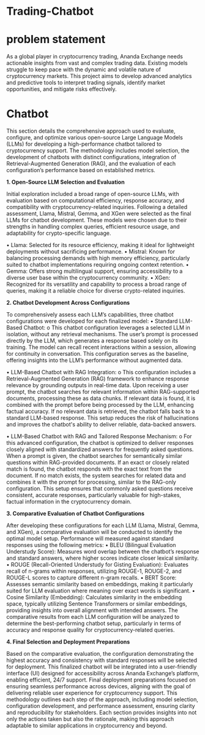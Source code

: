# Trading-Chatbot

# problem statement
As a global player in cryptocurrency trading, Ananda Exchange needs actionable insights from vast and complex trading data. Existing models struggle to keep pace with the dynamic and volatile nature of cryptocurrency markets. This project aims to develop advanced analytics and predictive tools to interpret trading signals, identify market opportunities, and mitigate risks effectively.

# Chatbot

This section details the comprehensive approach used to evaluate, configure, and optimize various open-source Large Language Models (LLMs) for developing a high-performance chatbot tailored to cryptocurrency support. The methodology includes model selection, the development of chatbots with distinct configurations, integration of Retrieval-Augmented Generation (RAG), and the evaluation of each configuration’s performance based on established metrics.

**1. Open-Source LLM Selection and Evaluation**

Initial exploration included a broad range of open-source LLMs, with evaluation based on computational efficiency, response accuracy, and compatibility with cryptocurrency-related inquiries. Following a detailed assessment, Llama, Mistral, Gemma, and XGen were selected as the final LLMs for chatbot development. These models were chosen due to their strengths in handling complex queries, efficient resource usage, and adaptability for crypto-specific language.

•	Llama: Selected for its resource efficiency, making it ideal for lightweight deployments without sacrificing performance.
•	Mistral: Known for balancing processing demands with high memory efficiency, particularly suited to chatbot implementations requiring ongoing context retention.
•	Gemma: Offers strong multilingual support, ensuring accessibility to a diverse user base within the cryptocurrency community.
•	XGen: Recognized for its versatility and capability to process a broad range of queries, making it a reliable choice for diverse crypto-related inquiries.

**2. Chatbot Development Across Configurations**

To comprehensively assess each LLM’s capabilities, three chatbot configurations were developed for each finalized model:
•	Standard LLM-Based Chatbot:
o	This chatbot configuration leverages a selected LLM in isolation, without any retrieval mechanisms. The user’s prompt is processed directly by the LLM, which generates a response based solely on its training. The model can recall recent interactions within a session, allowing for continuity in conversation. This configuration serves as the baseline, offering insights into the LLM’s performance without augmented data.

•	LLM-Based Chatbot with RAG Integration:
o	This configuration includes a Retrieval-Augmented Generation (RAG) framework to enhance response relevance by grounding outputs in real-time data. Upon receiving a user prompt, the chatbot searches for relevant information within RAG-supported documents, processing these as data chunks. If relevant data is found, it is combined with the prompt before being processed by the LLM, enhancing factual accuracy. If no relevant data is retrieved, the chatbot falls back to a standard LLM-based response. This setup reduces the risk of hallucinations and improves the chatbot's ability to deliver reliable, data-backed answers.

•	LLM-Based Chatbot with RAG and Tailored Response Mechanism:
o	For this advanced configuration, the chatbot is optimized to deliver responses closely aligned with standardized answers for frequently asked questions. When a prompt is given, the chatbot searches for semantically similar questions within RAG-provided documents. If an exact or closely related match is found, the chatbot responds with the exact text from the document. If no match exists, the system searches for related data and combines it with the prompt for processing, similar to the RAG-only configuration. This setup ensures that commonly asked questions receive consistent, accurate responses, particularly valuable for high-stakes, factual information in the cryptocurrency domain.

**3. Comparative Evaluation of Chatbot Configurations**

After developing these configurations for each LLM (Llama, Mistral, Gemma, and XGen), a comparative evaluation will be conducted to identify the optimal model setup. Performance will measured against standard responses using the following metrics:
•	BLEU (Bilingual Evaluation Understudy Score): Measures word overlap between the chatbot’s response and standard answers, where higher scores indicate closer lexical similarity.
•	ROUGE (Recall-Oriented Understudy for Gisting Evaluation): Evaluates recall of n-grams within responses, utilizing ROUGE-1, ROUGE-2, and ROUGE-L scores to capture different n-gram recalls.
•	BERT Score: Assesses semantic similarity based on embeddings, making it particularly suited for LLM evaluation where meaning over exact words is significant.
•	Cosine Similarity (Embedding): Calculates similarity in the embedding space, typically utilizing Sentence Transformers or similar embeddings, providing insights into overall alignment with intended answers.
The comparative results from each LLM configuration will be analyzed to determine the best-performing chatbot setup, particularly in terms of accuracy and response quality for cryptocurrency-related queries.

**4. Final Selection and Deployment Preparations**

Based on the comparative evaluation, the configuration demonstrating the highest accuracy and consistency with standard responses will be selected for deployment. This finalized chatbot will be integrated into a user-friendly interface (UI) designed for accessibility across Ananda Exchange’s platform, enabling efficient, 24/7 support. Final deployment preparations focused on ensuring seamless performance across devices, aligning with the goal of delivering reliable user experience for cryptocurrency support.
This methodology outlines each step of the approach, including model selection, configuration development, and performance assessment, ensuring clarity and reproducibility for stakeholders. Each section provides insights into not only the actions taken but also the rationale, making this approach adaptable to similar applications in cryptocurrency and beyond.


